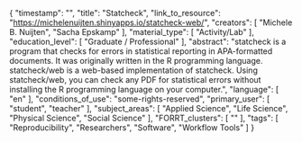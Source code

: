 {
    "timestamp": "",
    "title": "Statcheck",
    "link_to_resource": "https://michelenuijten.shinyapps.io/statcheck-web/",
    "creators": [
        "Michele B. Nuijten",
        "Sacha Epskamp"
    ],
    "material_type": [
        "Activity/Lab"
    ],
    "education_level": [
        "Graduate / Professional"
    ],
    "abstract": "statcheck is a program that checks for errors in statistical reporting in APA-formatted documents. It was originally written in the R programming language. statcheck/web is a web-based implementation of statcheck. Using statcheck/web, you can check any PDF for statistical errors without installing the R programming language on your computer.",
    "language": [
        "en"
    ],
    "conditions_of_use": "some-rights-reserved",
    "primary_user": [
        "student",
        "teacher"
    ],
    "subject_areas": [
        "Applied Science",
        "Life Science",
        "Physical Science",
        "Social Science"
    ],
    "FORRT_clusters": [
        ""
    ],
    "tags": [
        "Reproducibility",
        "Researchers",
        "Software",
        "Workflow Tools"
    ]
}